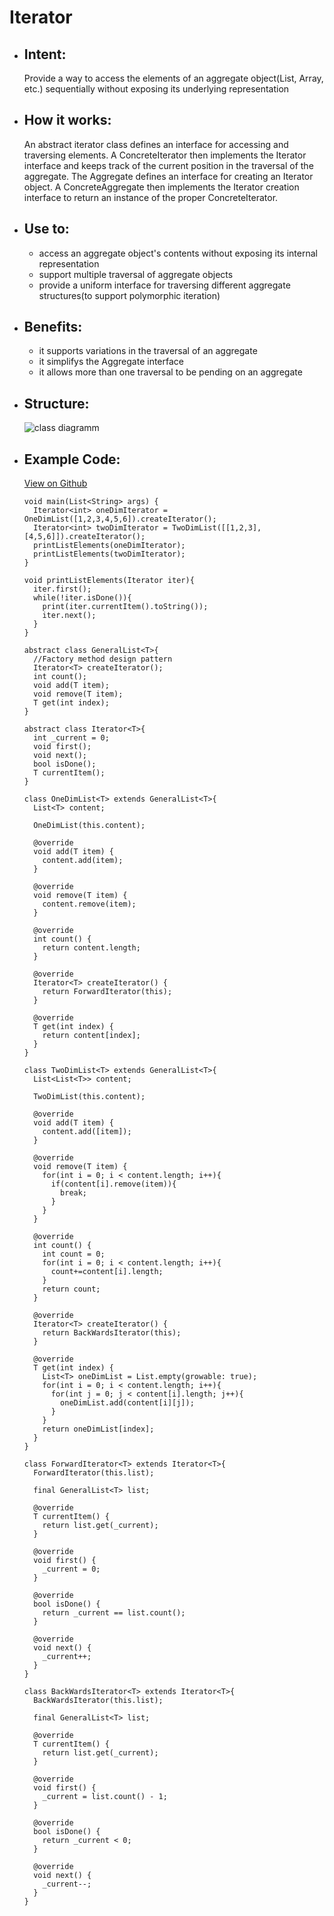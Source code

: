 # Iterator

- ## Intent:
  Provide a way to access the elements of an aggregate object(List, Array, etc.) sequentially without exposing its underlying representation

- ## How it works:
  An abstract iterator class defines an interface for accessing and traversing elements. A ConcreteIterator then implements the Iterator interface and keeps track of the current position in the traversal of the aggregate. The Aggregate defines an interface for creating an Iterator object. A ConcreteAggregate then implements the Iterator creation interface to return an instance of the proper ConcreteIterator.
  
- ## Use to:
  - access an aggregate object's contents without exposing its internal representation
  - support multiple traversal of aggregate objects
  - provide a uniform interface for traversing different aggregate structures(to support polymorphic iteration)

- ## Benefits:
  - it supports variations in the traversal of an aggregate
  - it simplifys the Aggregate interface
  - it allows more than one traversal to be pending on an aggregate
  
- ## Structure:
  ![class diagramm](https://miro.medium.com/max/1042/1*KUSLZydF5PcPwY8hn3by3w.png)
  
- ## Example Code:
  [View on Github](https://github.com/TheUltimateOptimist/Design-Patterns/blob/master/Observer/observer_example.dart)

  ```
  void main(List<String> args) {
    Iterator<int> oneDimIterator = OneDimList([1,2,3,4,5,6]).createIterator();
    Iterator<int> twoDimIterator = TwoDimList([[1,2,3], [4,5,6]]).createIterator();
    printListElements(oneDimIterator);
    printListElements(twoDimIterator);
  }

  void printListElements(Iterator iter){
    iter.first();
    while(!iter.isDone()){
      print(iter.currentItem().toString());
      iter.next();
    }
  }

  abstract class GeneralList<T>{
    //Factory method design pattern
    Iterator<T> createIterator();
    int count();
    void add(T item);
    void remove(T item);
    T get(int index);
  }

  abstract class Iterator<T>{
    int _current = 0;
    void first();
    void next();
    bool isDone();
    T currentItem();
  }

  class OneDimList<T> extends GeneralList<T>{
    List<T> content;

    OneDimList(this.content);

    @override
    void add(T item) {
      content.add(item);
    }

    @override
    void remove(T item) {
      content.remove(item);
    }

    @override
    int count() {
      return content.length;
    }

    @override
    Iterator<T> createIterator() {
      return ForwardIterator(this);
    }

    @override
    T get(int index) {
      return content[index];
    }
  }

  class TwoDimList<T> extends GeneralList<T>{
    List<List<T>> content;

    TwoDimList(this.content);

    @override
    void add(T item) {
      content.add([item]);
    }

    @override
    void remove(T item) {
      for(int i = 0; i < content.length; i++){
        if(content[i].remove(item)){
          break;
        }
      }
    }

    @override
    int count() {
      int count = 0; 
      for(int i = 0; i < content.length; i++){
        count+=content[i].length;
      }
      return count;
    }

    @override
    Iterator<T> createIterator() {
      return BackWardsIterator(this);
    }

    @override
    T get(int index) {
      List<T> oneDimList = List.empty(growable: true);
      for(int i = 0; i < content.length; i++){
        for(int j = 0; j < content[i].length; j++){
          oneDimList.add(content[i][j]);
        }
      }
      return oneDimList[index];
    }
  }

  class ForwardIterator<T> extends Iterator<T>{
    ForwardIterator(this.list);

    final GeneralList<T> list;

    @override
    T currentItem() {
      return list.get(_current);
    }

    @override
    void first() {
      _current = 0;
    }

    @override
    bool isDone() {
      return _current == list.count();
    }

    @override
    void next() {
      _current++;
    }
  }

  class BackWardsIterator<T> extends Iterator<T>{
    BackWardsIterator(this.list);

    final GeneralList<T> list;

    @override
    T currentItem() {
      return list.get(_current);
    }

    @override
    void first() {
      _current = list.count() - 1;
    }

    @override
    bool isDone() {
      return _current < 0;
    }

    @override
    void next() {
      _current--;
    }
  }
  ```